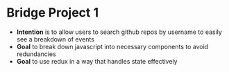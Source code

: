 # Bridge Project 1

- **Intention** is to allow users to search github repos by username to easily see a breakdown of events
- **Goal** to break down javascript into necessary components to avoid redundancies
- **Goal** to use redux in a way that handles state effectively

